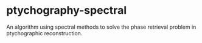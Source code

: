 # ptychography-spectral
An algorithm using spectral methods to solve the phase retrieval problem in ptychographic reconstruction.

